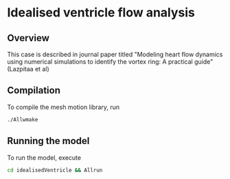 # Idealised ventricle flow analysis

## Overview

This case is described in journal paper titled "Modeling heart flow dynamics using numerical simulations to identify the 
vortex ring: A practical guide" (Lazpitaa et al)

## Compilation

To compile the mesh motion library, run

```bash
./Allwmake
```

## Running the model

To run the model, execute

```bash
cd idealisedVentricle && Allrun
```
